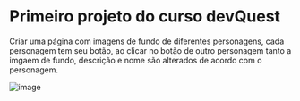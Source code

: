 # Primeiro projeto do curso devQuest

Criar uma página com imagens de fundo de diferentes personagens, cada personagem tem seu botão, ao clicar no botão de outro personagem tanto a imgaem de fundo, descrição e nome são alterados de acordo com o personagem.

![image](https://github.com/laisaffonso/first-project-dev/assets/147404772/b817e1d9-566e-459f-80f0-acc940c60e03)
